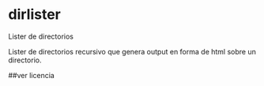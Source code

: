 # dirlister
Lister de directorios

Lister de directorios recursivo que genera output en forma de html sobre un directorio.

##ver licencia
